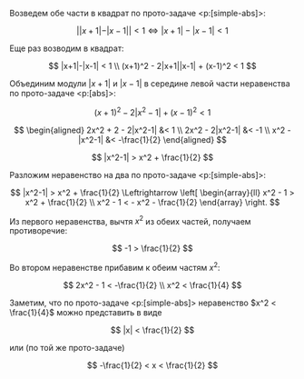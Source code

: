 Возведем обе части в квадрат по прото-задаче <p:[simple-abs]>:

$$ | |x+1| - |x-1| | < 1 \Leftrightarrow |x+1| - |x-1| < 1 $$

Еще раз возводим в квадрат:

$$
    |x+1|-|x-1| < 1
    \\
    (x+1)^2 - 2|x+1||x-1| + (x-1)^2 < 1
$$

Объединим модули $|x+1|$ и $|x-1|$ в середине левой части неравенства по прото-задаче <p:[abs]>:

$$ (x+1)^2 - 2|x^2-1| + (x-1)^2 < 1 $$

$$
\begin{aligned}
    2x^2 + 2 - 2|x^2-1| &< 1
    \\
    2x^2 - 2|x^2-1| &< -1
    \\
    x^2 - |x^2-1| &< -\frac{1}{2}
\end{aligned}
$$

$$ |x^2-1| > x^2 + \frac{1}{2} $$

Разложим неравенство на два по прото-задаче <p:[simple-abs]>:

$$ |x^2-1| > x^2 + \frac{1}{2} \Leftrightarrow \left[ \begin{array}{ll} x^2 - 1 > x^2 + \frac{1}{2} \\ x^2 - 1 < - x^2 - \frac{1}{2} \end{array} \right. $$

Из первого неравенства, вычтя $x^2$ из обеих частей, получаем противоречие:

$$ -1 > \frac{1}{2} $$

Во втором неравенстве прибавим к обеим частям $x^2$:

$$ 2x^2 - 1 < -\frac{1}{2} \\ x^2 < \frac{1}{4} $$

Заметим, что по прото-задаче <p:[simple-abs]> неравенство $x^2 < \frac{1}{4}$ можно представить в виде

$$ |x| < \frac{1}{2} $$

или (по той же прото-задаче)

$$ -\frac{1}{2} < x < \frac{1}{2} $$